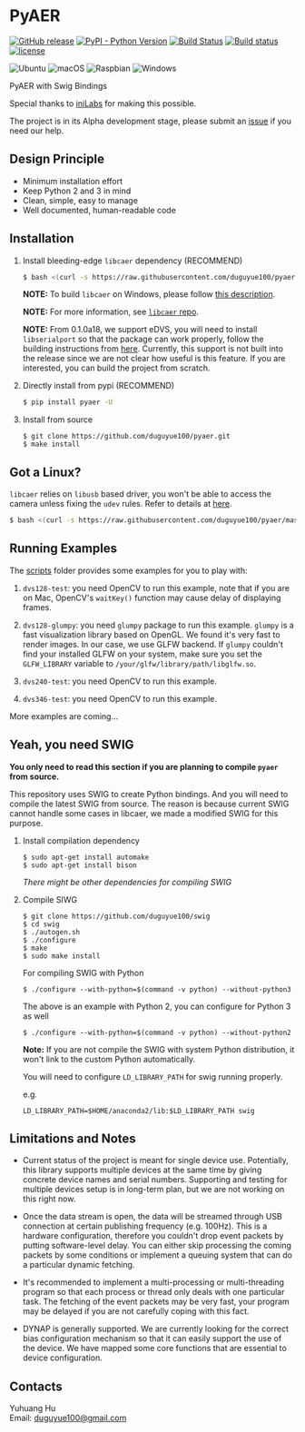 # PyAER

[![GitHub release](https://img.shields.io/github/release/duguyue100/pyaer.svg?style=flat-square)](https://github.com/duguyue100/pyaer)
[![PyPI - Python Version](https://img.shields.io/pypi/pyversions/pyaer.svg?style=flat-square)](https://pypi.org/project/pyaer/)
[![Build Status](https://api.travis-ci.org/duguyue100/pyaer.svg?branch=master)](https://travis-ci.org/duguyue100/pyaer)
[![Build status](https://ci.appveyor.com/api/projects/status/uf13jm7690abu11i/branch/master?svg=true)](https://ci.appveyor.com/project/duguyue100/pyaer/branch/master)
[![license](https://img.shields.io/github/license/duguyue100/pyaer.svg)](https://github.com/duguyue100/pyaer/blob/master/LICENSE)

![Ubuntu](https://img.shields.io/badge/OS-Ubuntu-orange.svg)
![macOS](https://img.shields.io/badge/OS-macOS-orange.svg)
![Raspbian](https://img.shields.io/badge/OS-Raspbian%20Stretch-orange.svg)
![Windows](https://img.shields.io/badge/OS-Windows-orange.svg)

PyAER with Swig Bindings

Special thanks to [iniLabs](http://inilabs.com/) for making this possible.

The project is in its Alpha development stage, please submit an [issue](https://github.com/duguyue100/pyaer/issues) if you need our help.

## Design Principle

+ Minimum installation effort
+ Keep Python 2 and 3 in mind
+ Clean, simple, easy to manage
+ Well documented, human-readable code

## Installation

1. Install bleeding-edge `libcaer` dependency (RECOMMEND)

    ```bash
    $ bash <(curl -s https://raw.githubusercontent.com/duguyue100/pyaer/master/install-libcaer.sh)
    ```

    __NOTE:__ To build `libcaer` on Windows, please follow [this description](https://github.com/inilabs/libcaer/blob/master/README.Windows).

    __NOTE:__ For more information, see [`libcaer` repo](https://github.com/inilabs/libcaer).

    __NOTE:__ From 0.1.0a18, we support eDVS, you will need to install `libserialport` so that the package can work properly, follow the building instructions from [here](https://sigrok.org/wiki/Libserialport). Currently, this support is not built into the release since we are not clear how useful is this feature. If you are interested, you can build the project from scratch.

2. Directly install from pypi (RECOMMEND)

    ```bash
    $ pip install pyaer -U
    ```

3. Install from source

    ```
    $ git clone https://github.com/duguyue100/pyaer.git
    $ make install
    ```

## Got a Linux?

`libcaer` relies on `libusb` based driver, you won't be able
to access the camera unless fixing the `udev` rules. Refer to details
at [here](https://inivation.com/support/hardware/davis240/#linux).

```bash
$ bash <(curl -s https://raw.githubusercontent.com/duguyue100/pyaer/master/install-udev.sh)
```

## Running Examples

The [scripts](./scripts) folder provides some examples for you to play with:

1. `dvs128-test`: you need OpenCV to run this example, note that if you are on Mac, OpenCV's `waitKey()` function may cause delay of displaying frames.

2. `dvs128-glumpy`: you need `glumpy` package to run this example. `glumpy` is a fast visualization library based on OpenGL. We found it's very fast to render images. In our case, we use GLFW backend. If `glumpy` couldn't find your installed GLFW on your system, make sure you set the `GLFW_LIBRARY` variable to `/your/glfw/library/path/libglfw.so`.

3. `dvs240-test`: you need OpenCV to run this example.

4. `dvs346-test`: you need OpenCV to run this example.

More examples are coming...

## Yeah, you need SWIG

__You only need to read this section if you are planning to compile
`pyaer` from source.__

This repository uses SWIG to create Python bindings. And you will need to
compile the latest SWIG from source. The reason is because current SWIG
cannot handle some cases in libcaer, we made a modified SWIG for this purpose.

1. Install compilation dependency

    ```
    $ sudo apt-get install automake
    $ sudo apt-get install bison
    ```

    _There might be other dependencies for compiling SWIG_

2. Compile SIWG

    ```
    $ git clone https://github.com/duguyue100/swig
    $ cd swig
    $ ./autogen.sh
    $ ./configure
    $ make
    $ sudo make install
    ```

    For compiling SWIG with Python

    ```
    $ ./configure --with-python=$(command -v python) --without-python3
    ```

    The above is an example with Python 2, you can configure for Python 3 as well

    ```
    $ ./configure --with-python=$(command -v python) --without-python2
    ```

    __Note:__ If you are not compile the SWIG with system Python distribution,
    it won't link to the custom Python automatically.

    You will need to configure `LD_LIBRARY_PATH` for swig running properly.

    e.g.

    ```
    LD_LIBRARY_PATH=$HOME/anaconda2/lib:$LD_LIBRARY_PATH swig
    ```

## Limitations and Notes

+ Current status of the project is meant for single device use. Potentially,
this library supports multiple devices at the same time by giving concrete
device names and serial numbers. Supporting and testing for multiple devices
setup is in long-term plan, but we are not working on this right now.

+ Once the data stream is open, the data will be streamed through USB connection
at certain publishing frequency (e.g. 100Hz). This is a hardware configuration,
therefore you couldn't drop event packets by putting software-level delay.
You can either skip processing the coming packets by some conditions or
implement a queuing system that can do a particular dynamic fetching.

+ It's recommended to implement a multi-processing or multi-threading
program so that each process or thread only deals with one particular task.
The fetching of the event packets may be very fast, your program may be delayed
if you are not carefully coping with this fact.

+ DYNAP is generally supported. We are currently looking for the correct
bias configuration mechanism so that it can easily support the use of the
device. We have mapped some core functions that are essential to device
configuration.

## Contacts

Yuhuang Hu  
Email: duguyue100@gmail.com
